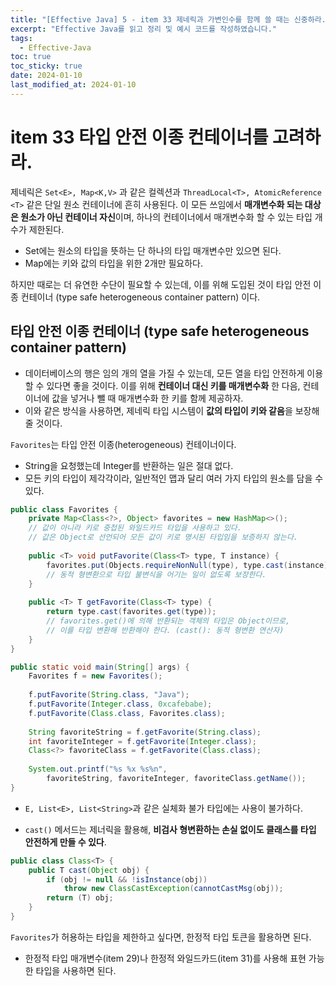 ```yaml
---
title: "[Effective Java] 5 - item 33 제네릭과 가변인수를 함께 쓸 때는 신중하라."
excerpt: "Effective Java를 읽고 정리 및 예시 코드를 작성하였습니다."
tags:
  - Effective-Java
toc: true
toc_sticky: true
date: 2024-01-10
last_modified_at: 2024-01-10
---
```


# item 33 타입 안전 이종 컨테이너를 고려하라.

제네릭은 `Set<E>, Map<K,V>` 과 같은 컬렉션과 `ThreadLocal<T>, AtomicReference <T>` 같은 단일 원소 컨테이너에 흔히 사용된다. 이 모든 쓰임에서 **매개변수화 되는 대상은 원소가 아닌 컨테이너 자신**이며, 하나의 컨테이너에서 매개변수화 할 수 있는 타입 개수가 제한된다.

- Set에는 원소의 타입을 뜻하는 단 하나의 타입 매개변수만 있으면 된다.
- Map에는 키와 값의 타입을 위한 2개만 필요하다.

하지만 때로는 더 유연한 수단이 필요할 수 있는데, 이를 위해 도입된 것이 타입 안전 이종 컨테이너 (type safe heterogeneous container pattern) 이다.

## 타입 안전 이종 컨테이너 (type safe heterogeneous container pattern)

- 데이터베이스의 행은 임의 개의 열을 가질 수 있는데, 모든 열을 타입 안전하게 이용할 수 있다면 좋을 것이다. 이를 위해 **컨테이너 대신 키를 매개변수화** 한 다음, 컨테이너에 값을 넣거나 뺄 때 매개변수화 한 키를 함께 제공하자. 
- 이와 같은 방식을 사용하면, 제네릭 타입 시스템이 **값의 타입이 키와 같음**을 보장해 줄 것이다.

`Favorites`는 타입 안전 이종(heterogeneous) 컨테이너이다.
- String을 요청했는데 Integer를 반환하는 일은 절대 없다. 
- 모든 키의 타입이 제각각이라, 일반적인 맵과 달리 여러 가지 타입의 원소를 담을 수 있다. 

```java
public class Favorites {    
	private Map<Class<?>, Object> favorites = new HashMap<>();    
	// 값이 아니라 키로 중첩된 와일드카드 타입을 사용하고 있다.
	// 값은 Object로 선언되어 모든 값이 키로 명시된 타입임을 보증하지 않는다.
	
	public <T> void putFavorite(Class<T> type, T instance) {        
		favorites.put(Objects.requireNonNull(type), type.cast(instance));  
		// 동적 형변환으로 타입 불변식을 어기는 일이 없도록 보장한다.
	}    
	
	public <T> T getFavorite(Class<T> type) {        
		return type.cast(favorites.get(type));    
		// favorites.get()에 의해 반환되는 객체의 타입은 Object이므로,
		// 이를 타입 변환해 반환해야 한다. (cast(): 동적 형변환 연산자)
	}
}

public static void main(String[] args) {    
	Favorites f = new Favorites();    
	
	f.putFavorite(String.class, "Java");   
	f.putFavorite(Integer.class, 0xcafebabe);   
	f.putFavorite(Class.class, Favorites.class);    
	
	String favoriteString = f.getFavorite(String.class);    
	int favoriteInteger = f.getFavorite(Integer.class);    
	Class<?> favoriteClass = f.getFavorite(Class.class);   
	
	System.out.printf("%s %x %s%n", 
		favoriteString, favoriteInteger, favoriteClass.getName());
}
```

- `E, List<E>, List<String>`과 같은 실체화 불가 타입에는 사용이 불가하다.

- `cast()` 메서드는 제너릭을 활용해, **비검사 형변환하는 손실 없이도 클래스를 타입 안전하게 만들 수 있다**. 

```java
public class Class<T> {    
	public T cast(Object obj) {  
	    if (obj != null && !isInstance(obj))  
	        throw new ClassCastException(cannotCastMsg(obj));  
	    return (T) obj; 
	}
}
```

`Favorites`가 허용하는 타입을 제한하고 싶다면, 한정적 타입 토큰을 활용하면 된다.
- 한정적 타입 매개변수(item 29)나 한정적 와일드카드(item 31)를 사용해 표현 가능한 타입을 사용하면 된다.